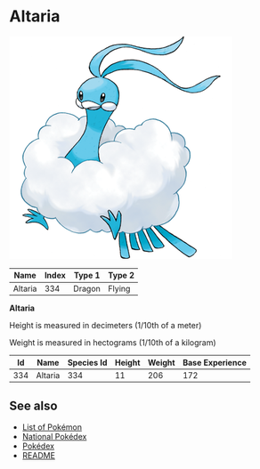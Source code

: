 # Altaria


![Altaria](images/334.png)

| **Name** | **Index** | **Type 1** | **Type 2** |
|----|----|----|----|
| Altaria | 334 | Dragon | Flying  |

**Altaria** 


Height is measured in decimeters (1/10th of a meter)

Weight is measured in hectograms (1/10th of a kilogram)

| **Id** | **Name** | **Species Id** | **Height** | **Weight** | **Base Experience** |
|--------|----------|----------------|------------|------------|---------------------|
| 334 | Altaria | 334 | 11 | 206 | 172 |


## See also

- [List of Pokémon](../pokemon.md)
- [National Pokédex](../national_pokedex.md)
- [Pokédex](../pokedex.md)
- [README](../README.md)
